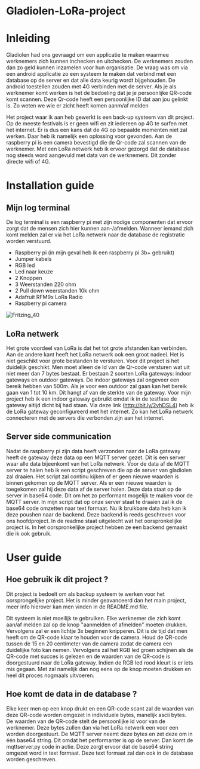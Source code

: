 # Gladiolen-LoRa-project

# Inleiding
Gladiolen had ons gevraagd om een applicatie te maken waarmee werknemers zich kunnen inchecken en uitchecken. De werknemers zouden dan zo geld kunnen inzamelen voor hun organisatie. De vraag was om via een android applicatie zo een systeem te maken dat verbind met een database op de server en dat alle data keurig wordt bijgehouden. De android toestellen zouden met 4G verbinden met de server. Als je als werknemer komt werken is het de bedoeling dat je je persoonlijke QR-code komt scannen. Deze Qr-code heeft een persoonlijke ID dat aan jou gelinkt is. Zo weten we wie er zicht heeft komen aanm/af melden

Het project waar ik aan heb gewerkt is een back-up systeem van dit project. Op de meeste festivals is er geen wifi en zit iedereen op 4G te surfen met het internet. Er is dus een kans dat de 4G op bepaalde momenten niet zal werken. Daar heb ik namelijk een oplossing voor gevonden. Aan de raspberry pi is een camera bevestigd die de Qr-code zal scannen van de werknemer. Met een LoRa netwerk heb ik ervoor gezorgd dat de database nog steeds word aangevuld met data van de werknemers. Dit zonder directe wifi of 4G. 

# Installation guide
## Mijn log terminal
De log terminal is een raspberry pi met zijn nodige componenten dat ervoor zorgt dat de mensen zich hier kunnen aan-/afmelden. Wanneer iemand zich komt melden zal er via het LoRa netwerk naar de database de registratie worden verstuurd.
  * Raspberry pi (in mijn geval heb ik een raspberry pi 3b+ gebruikt)
  * Jumper kabels
  * RGB led
  * Led naar keuze
  * 2 Knoppen
  * 3 Weerstanden 220 ohm
  * 2 Pull down weerstanden 10k ohm
  * Adafruit RFM9x LoRa Radio
  * Raspberry pi camera

![Fritzing_40](https://user-images.githubusercontent.com/38457884/75234731-626c7f80-57bb-11ea-82a4-980ed84fb3ce.png)

## LoRa netwerk
Het grote voordeel van LoRa is dat het tot grote afstanden kan verbinden. Aan de andere kant heeft het LoRa netwerk ook een groot nadeel. Het is niet geschikt voor grote bestanden te versturen. Voor dit project is het duidelijk geschikt. Men moet alleen de Id van de Qr-code versturen wat uit niet meer dan 7 bytes bestaat. Er bestaan 2 soorten LoRa gateways: indoor gateways en outdoor gateways. De indoor gateways zal ongeveer een bereik hebben van 500m. Als je voor een outdoor zal gaan kan het bereik gaan van 1 tot 10 km. Dit hangt af van de sterkte van de gateway.
Voor mijn project heb ik een indoor gateway gebruikt omdat ik in de testfase de gateway altijd dicht bij had staan. Via deze link (http://bit.ly/2vhDSL4) heb ik de LoRa gateway geconfigureerd met het internet. Zo kan het LoRa netwerk connecteren met de servers die verbonden zijn aan het internet. 


## Server side communication
Nadat de raspberry pi zijn data heeft verzonden naar de LoRa gateway heeft de gateway deze data op een MQTT server gezet. Dit is een server waar alle data bijeenkomt van het LoRa netwerk. Voor de data af de MQTT server te halen heb ik een script geschreven die op de server van gladiolen zal draaien. Het script zal continu kijken of er geen nieuwe waarden is binnen gekomen op de MQTT server. Als er een nieuwe waarden is toegekomen zal hij deze data af de server halen. Deze data staat op de server in base64 code. Dit om het zo performant mogelijk te maken voor de MQTT server. In mijn script dat op onze server staat te draaien zal ik de base64 code omzetten naar text formaat. Nu ik bruikbare data heb kan ik deze poushen naar de backend. Deze backend is reeds geschreven voor ons hoofdproject. In de readme staat uitgelecht wat het oorspronkelijke project is. In het oorspronkelijke project hebben ze een backend gemaakt die ik ook gebruik. 

# User guide
## Hoe gebruik ik dit project ?
Dit project is bedoelt om als backup systeem te werken voor het oorsprongelijke project. Het is minder geavanceerd dan het main project, meer info hierover kan men vinden in de README.md file.

Dit systeem is niet moeilijk te gebruiken. Elke werknemer die zich komt aan/af melden zal op de knop "aanmelden of afmelden" moeten drukken. Vervolgens zal er een lichtje 3x beginnen knipperen. Dit is de tijd dat men heeft om de QR-code klaar te houden voor de camera. Houd de QR-code tussen de 15 en 20 centimeter van de camera zodat de camera een duidelijke foto kan nemen. Vervolgens zal het RGB led groen schijnen als de QR-code met succes is gelezen en de waarden van de QR-code is doorgestuurd naar de LoRa gateway.  Indien de RGB led rood kleurt is er iets mis gegaan. Met zal namelijk dan nog eens op de knop moeten drukken en heel dit proces nogmaals uitvoeren.

## Hoe komt de data in de database ?
Elke keer men op een knop drukt en een QR-code scant zal de waarden van deze QR-code worden omgezet in individuele bytes, manelijk ascii bytes. De waarden van de QR-code stelt de persoonlijke id voor van de werknemer. Deze bytes zullen dan via het LoRa netwerk een voor een worden doorgestuurt. De MQTT server neemt deze bytes en zet deze om in één base64 string. Dit omdat het performanter is op de server. Dan komt de mqttserver.py code in actie. Deze zorgt ervoor dat de base64 string omgezet word in text formaat. Deze text formaat zal dan ook in de database worden geschreven.
